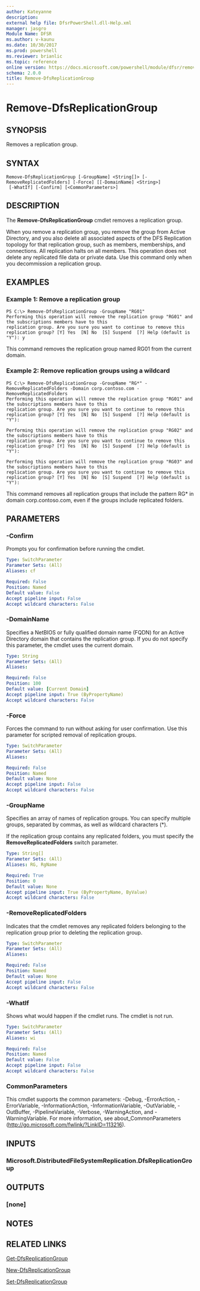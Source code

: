 ```yaml
---
author: Kateyanne
description: 
external help file: DfsrPowerShell.dll-Help.xml
manager: jasgro
Module Name: DFSR
ms.author: v-kaunu
ms.date: 10/30/2017
ms.prod: powershell
ms.reviewer: brianlic
ms.topic: reference
online version: https://docs.microsoft.com/powershell/module/dfsr/remove-dfsreplicationgroup?view=windowsserver2012r2-ps&wt.mc_id=ps-gethelp
schema: 2.0.0
title: Remove-DfsReplicationGroup
---
```


# Remove-DfsReplicationGroup

## SYNOPSIS
Removes a replication group.

## SYNTAX

```
Remove-DfsReplicationGroup [-GroupName] <String[]> [-RemoveReplicatedFolders] [-Force] [[-DomainName] <String>]
 [-WhatIf] [-Confirm] [<CommonParameters>]
```

## DESCRIPTION
The **Remove-DfsReplicationGroup** cmdlet removes a replication group.

When you remove a replication group, you remove the group from Active Directory, and you also delete all associated aspects of the DFS Replication topology for that replication group, such as members, memberships, and connections.
All replication halts on all members.
This operation does not delete any replicated file data or private data.
Use this command only when you decommission a replication group.

## EXAMPLES

### Example 1: Remove a replication group
```
PS C:\> Remove-DfsReplicationGroup -GroupName "RG01"
Performing this operation will remove the replication group "RG01" and the subscriptions members have to this
replication group. Are you sure you want to continue to remove this replication group? [Y] Yes  [N] No  [S] Suspend  [?] Help (default is "Y"): y
```

This command removes the replication group named RG01 from the current domain.

### Example 2: Remove replication groups using a wildcard
```
PS C:\> Remove-DfsReplicationGroup -GroupName "RG*" -RemoveReplicatedFolders -Domain corp.contoso.com -RemoveReplicatedFolders
Performing this operation will remove the replication group "RG01" and the subscriptions members have to this
replication group. Are you sure you want to continue to remove this replication group? [Y] Yes  [N] No  [S] Suspend  [?] Help (default is "Y"):

Performing this operation will remove the replication group "RG02" and the subscriptions members have to this
replication group. Are you sure you want to continue to remove this replication group? [Y] Yes  [N] No  [S] Suspend  [?] Help (default is "Y"):

Performing this operation will remove the replication group "RG03" and the subscriptions members have to this
replication group. Are you sure you want to continue to remove this replication group? [Y] Yes  [N] No  [S] Suspend  [?] Help (default is "Y"):
```

This command removes all replication groups that include the pattern RG* in domain corp.contoso.com, even if the groups include replicated folders.

## PARAMETERS

### -Confirm
Prompts you for confirmation before running the cmdlet.

```yaml
Type: SwitchParameter
Parameter Sets: (All)
Aliases: cf

Required: False
Position: Named
Default value: False
Accept pipeline input: False
Accept wildcard characters: False
```

### -DomainName
Specifies a NetBIOS or fully qualified domain name (FQDN) for an Active Directory domain that contains the replication group.
If you do not specify this parameter, the cmdlet uses the current domain.

```yaml
Type: String
Parameter Sets: (All)
Aliases: 

Required: False
Position: 100
Default value: [Current Domain]
Accept pipeline input: True (ByPropertyName)
Accept wildcard characters: False
```

### -Force
Forces the command to run without asking for user confirmation.
Use this parameter for scripted removal of replication groups.

```yaml
Type: SwitchParameter
Parameter Sets: (All)
Aliases: 

Required: False
Position: Named
Default value: None
Accept pipeline input: False
Accept wildcard characters: False
```

### -GroupName
Specifies an array of names of replication groups.
You can specify multiple groups, separated by commas, as well as wildcard characters (*).

If the replication group contains any replicated folders, you must specify the **RemoveReplicatedFolders** switch parameter.

```yaml
Type: String[]
Parameter Sets: (All)
Aliases: RG, RgName

Required: True
Position: 0
Default value: None
Accept pipeline input: True (ByPropertyName, ByValue)
Accept wildcard characters: False
```

### -RemoveReplicatedFolders
Indicates that the cmdlet removes any replicated folders belonging to the replication group prior to deleting the replication group.

```yaml
Type: SwitchParameter
Parameter Sets: (All)
Aliases: 

Required: False
Position: Named
Default value: None
Accept pipeline input: False
Accept wildcard characters: False
```

### -WhatIf
Shows what would happen if the cmdlet runs.
The cmdlet is not run.

```yaml
Type: SwitchParameter
Parameter Sets: (All)
Aliases: wi

Required: False
Position: Named
Default value: False
Accept pipeline input: False
Accept wildcard characters: False
```

### CommonParameters
This cmdlet supports the common parameters: -Debug, -ErrorAction, -ErrorVariable, -InformationAction, -InformationVariable, -OutVariable, -OutBuffer, -PipelineVariable, -Verbose, -WarningAction, and -WarningVariable. For more information, see about_CommonParameters (http://go.microsoft.com/fwlink/?LinkID=113216).

## INPUTS

### Microsoft.DistributedFileSystemReplication.DfsReplicationGroup

## OUTPUTS

### [none]

## NOTES

## RELATED LINKS

[Get-DfsReplicationGroup](./Get-DfsReplicationGroup.md)

[New-DfsReplicationGroup](./New-DfsReplicationGroup.md)

[Set-DfsReplicationGroup](./Set-DfsReplicationGroup.md)

